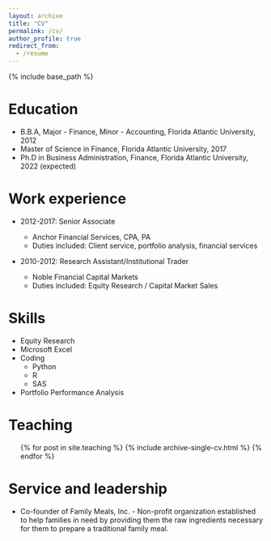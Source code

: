 ```yaml
---
layout: archive
title: "CV"
permalink: /cv/
author_profile: true
redirect_from:
  - /resume
---
```


{% include base_path %}

Education
======
* B.B.A, Major - Finance, Minor - Accounting, Florida Atlantic University, 2012
* Master of Science in Finance, Florida Atlantic University, 2017
* Ph.D in Business Administration, Finance, Florida Atlantic University, 2022 (expected)

Work experience
======
* 2012-2017: Senior Associate
  * Anchor Financial Services, CPA, PA
  * Duties included: Client service, portfolio analysis, financial services
  
* 2010-2012: Research Assistant/Institutional Trader
  * Noble Financial Capital Markets
  * Duties included: Equity Research / Capital Market Sales
    
Skills
======
* Equity Research
* Microsoft Excel
* Coding
  * Python
  * R
  * SAS
* Portfolio Performance Analysis

Teaching
======
  <ul>{% for post in site.teaching %}
    {% include archive-single-cv.html %}
  {% endfor %}</ul>
  
Service and leadership
======
* Co-founder of Family Meals, Inc. - Non-profit organization established to help families in need by providing them the raw ingredients necessary for them to prepare a traditional family meal.
